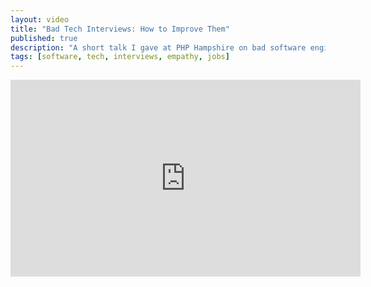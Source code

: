 ```yaml
---
layout: video
title: "Bad Tech Interviews: How to Improve Them"
published: true
description: "A short talk I gave at PHP Hampshire on bad software engineering interviews and tips on how to improve them."
tags: [software, tech, interviews, empathy, jobs]
---
```

<iframe width="560" height="315" src="https://www.youtube.com/embed/DXap4Lpwbsw?si=cYIItSqvsdVfpHIG" title="YouTube video player" frameborder="0" allow="accelerometer; autoplay; clipboard-write; encrypted-media; gyroscope; picture-in-picture; web-share" referrerpolicy="strict-origin-when-cross-origin" allowfullscreen></iframe>